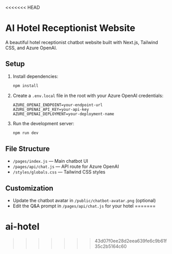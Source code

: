 <<<<<<< HEAD
# AI Hotel Receptionist Website

A beautiful hotel receptionist chatbot website built with Next.js, Tailwind CSS, and Azure OpenAI.

## Setup

1. Install dependencies:
   ```bash
   npm install
   ```
2. Create a `.env.local` file in the root with your Azure OpenAI credentials:
   ```env
   AZURE_OPENAI_ENDPOINT=your-endpoint-url
   AZURE_OPENAI_API_KEY=your-api-key
   AZURE_OPENAI_DEPLOYMENT=your-deployment-name
   ```
3. Run the development server:
   ```bash
   npm run dev
   ```

## File Structure
- `/pages/index.js` — Main chatbot UI
- `/pages/api/chat.js` — API route for Azure OpenAI
- `/styles/globals.css` — Tailwind CSS styles

## Customization
- Update the chatbot avatar in `/public/chatbot-avatar.png` (optional)
- Edit the Q&A prompt in `/pages/api/chat.js` for your hotel
=======
# ai-hotel
>>>>>>> 43d07f0ee28d2eea639fe6c9b61f35c2b5164c60
